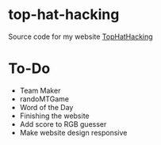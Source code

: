 # top-hat-hacking

Source code for my website [TopHatHacking](https://tophathacking.dev/)

# To-Do
- Team Maker
- randoMTGame
- Word of the Day
- Finishing the website
- Add score to RGB guesser
- Make website design responsive
